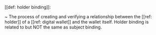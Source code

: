 [[def: holder binding]]:

~ The process of creating and verifying a relationship between the [[ref: holder]] of a [[ref: digital wallet]] and the wallet itself. Holder binding is related to but NOT the same as subject binding.

